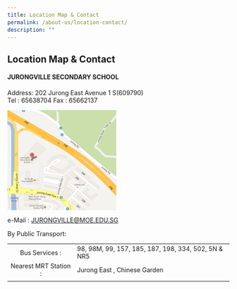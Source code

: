 ```yaml
---
title: Location Map & Contact
permalink: /about-us/location-contact/
description: ""
---
```

## Location Map & Contact

#### JURONGVILLE SECONDARY SCHOOL

Address: 202 Jurong East Avenue 1 S(609790)  <br>
Tel : 65638704 Fax : 65662137

<img src="/images/mapjvss.png" style="width:49%" align=left>
<br clear="left">

e-Mail : [JURONGVILLE@MOE.EDU.SG](mailto:JURONGVILLE@MOE.EDU.SG)

By Public Transport:

|  |  |
|:---:|---|
| Bus Services : | 98, 98M, 99, 157, 185, 187, 198, 334, 502, 5N & NR5 |
| Nearest MRT Station : | Jurong East , Chinese Garden |
|  |  |